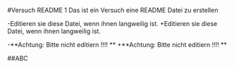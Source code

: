 #Versuch README 1
Das ist ein Versuch eine README  Datei zu erstellen

-Editieren sie diese Datei, wenn ihnen langweilig ist.
+Editieren sie diese Datei, wenn ihnen langweilig ist.

-**Achtung: Bitte nicht editiern !!!! **
+**Achtung: Bitte nicht editiern !!!! **

##ABC
  
